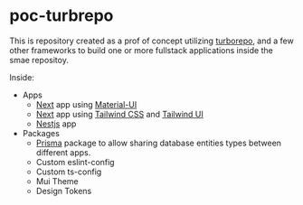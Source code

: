 # poc-turbrepo

This is repository created as a prof of concept utilizing [turborepo](https://turborepo.org/), and a few other frameworks to build one or more fullstack applications inside the smae repositoy.

Inside:
- Apps
  - [Next](https://nextjs.org/) app using [Material-UI](https://mui.com/)
  - [Next](https://nextjs.org/) app using [Tailwind CSS](https://tailwindcss.com/) and [Tailwind UI](https://tailwindui.com/)
  - [Nestjs](https://nestjs.com/) app
- Packages
  - [Prisma](https://prisma.io/) package to allow sharing database entities types between different apps.
  - Custom eslint-config 
  - Custom ts-config
  - Mui Theme
  - Design Tokens
